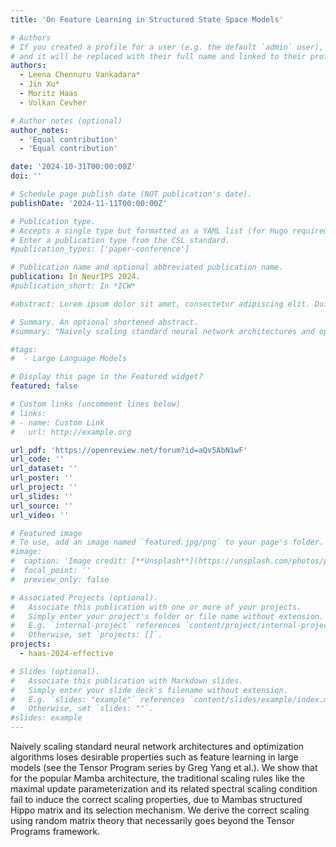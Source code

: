 ```yaml
---
title: 'On Feature Learning in Structured State Space Models'

# Authors
# If you created a profile for a user (e.g. the default `admin` user), write the username (folder name) here
# and it will be replaced with their full name and linked to their profile.
authors:
  - Leena Chennuru Vankadara*
  - Jin Xu*
  - Moritz Haas
  - Volkan Cevher

# Author notes (optional)
author_notes:
  - 'Equal contribution'
  - 'Equal contribution'

date: '2024-10-31T00:00:00Z'
doi: ''

# Schedule page publish date (NOT publication's date).
publishDate: '2024-11-11T00:00:00Z'

# Publication type.
# Accepts a single type but formatted as a YAML list (for Hugo requirements).
# Enter a publication type from the CSL standard.
#publication_types: ['paper-conference']

# Publication name and optional abbreviated publication name.
publication: In NeurIPS 2024.
#publication_short: In *ICW*

#abstract: Lorem ipsum dolor sit amet, consectetur adipiscing elit. Duis posuere tellus ac convallis placerat. Proin tincidunt magna sed ex sollicitudin condimentum. Sed ac faucibus dolor, scelerisque sollicitudin nisi. Cras purus urna, suscipit quis sapien eu, pulvinar tempor diam. Quisque risus orci, mollis id ante sit amet, gravida egestas nisl. Sed ac tempus magna. Proin in dui enim. Donec condimentum, sem id dapibus fringilla, tellus enim condimentum arcu, nec volutpat est felis vel metus. Vestibulum sit amet erat at nulla eleifend gravida.

# Summary. An optional shortened abstract.
#summary: "Naively scaling standard neural network architectures and optimization algorithms loses desirable properties such as feature learning in large models (see the Tensor Program series by Greg Yang et al.). We show the same for sharpness aware minimization (SAM) algorithms: There exists a unique nontrivial width-dependent and layerwise perturbation scaling for SAM that effectively perturbs all layers and provides in width-independent dynamics. A crucial practical benefit is transfer of optimal learning rate and perturbation radius jointly across model scales. In a second paper, we show that for the popular Mamba architecture, the maximal update parameterization and its related spectral scaling condition fail to induce the correct scaling properties, due to Mambas structured Hippo matrix and its selection mechanism. We derive the correct scaling using random matrix theory that necessarily goes beyond the Tensor Programs framework."

#tags:
#  - Large Language Models

# Display this page in the Featured widget?
featured: false

# Custom links (uncomment lines below)
# links:
# - name: Custom Link
#   url: http://example.org

url_pdf: 'https://openreview.net/forum?id=aQv5AbN1wF'
url_code: ''
url_dataset: ''
url_poster: ''
url_project: ''
url_slides: ''
url_source: ''
url_video: ''

# Featured image
# To use, add an image named `featured.jpg/png` to your page's folder.
#image:
#  caption: 'Image credit: [**Unsplash**](https://unsplash.com/photos/pLCdAaMFLTE)'
#  focal_point: ''
#  preview_only: false

# Associated Projects (optional).
#   Associate this publication with one or more of your projects.
#   Simply enter your project's folder or file name without extension.
#   E.g. `internal-project` references `content/project/internal-project/index.md`.
#   Otherwise, set `projects: []`.
projects:
  - haas-2024-effective

# Slides (optional).
#   Associate this publication with Markdown slides.
#   Simply enter your slide deck's filename without extension.
#   E.g. `slides: "example"` references `content/slides/example/index.md`.
#   Otherwise, set `slides: ""`.
#slides: example
---
```


Naively scaling standard neural network architectures and optimization algorithms loses desirable properties such as feature learning in large models (see the Tensor Program series by Greg Yang et al.). We show that for the popular Mamba architecture, the traditional scaling rules like the maximal update parameterization and its related spectral scaling condition fail to induce the correct scaling properties, due to Mambas structured Hippo matrix and its selection mechanism. We derive the correct scaling using random matrix theory that necessarily goes beyond the Tensor Programs framework.